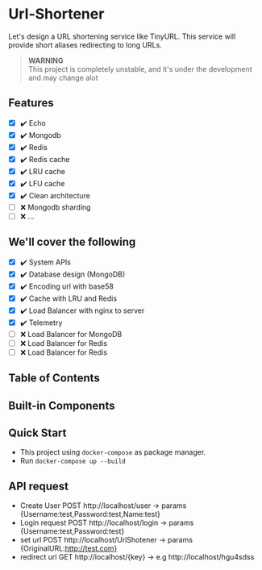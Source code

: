 # Url-Shortener
Let's design a URL shortening service like TinyURL. This service will provide short aliases redirecting to long URLs.


> **WARNING** \
> This project is completely unstable, and it's under the development and may change alot

## Features
- [x] ✔️ Echo
- [x] ✔️ Mongodb
- [x] ✔️ Redis
- [x] ✔️ Redis cache
- [x] ✔️ LRU cache
- [x] ✔️ LFU cache
- [x] ✔️ Clean architecture
- [ ] ❌     Mongodb sharding
- [ ] ❌      ...

## We'll cover the following
- [x] ✔️ System APIs
- [x] ✔️ Database design (MongoDB)
- [x] ✔️ Encoding url with base58
- [x] ✔️ Cache with LRU and Redis
- [x] ✔️ Load Balancer with nginx to server
- [x] ✔️ Telemetry
- [ ] ❌ Load Balancer for MongoDB
- [ ] ❌  Load Balancer for Redis
- [ ] ❌  Load Balancer for Redis
## Table of Contents

## Built-in Components


## Quick Start
* This project using `docker-compose` as package manager.
* Run `docker-compose up --build` 

## API request
* Create User POST http://localhost/user ->      params {Username:test,Password:test,Name:test}
* Login request POST  http://localhost/login -> params {Username:test,Password:test}
* set url POST  http://localhost/UrlShotener -> params {OriginalURL:http://test.com}
* redirect url GET  http://localhost/{key} -> e.g  http://localhost/hgu4sdss
